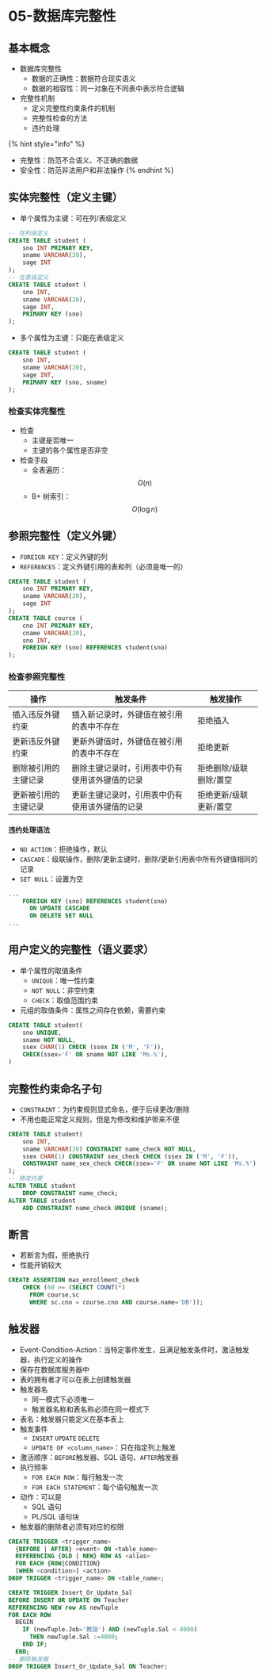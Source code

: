 # 05-数据库完整性

## 基本概念

* 数据库完整性
  * 数据的正确性：数据符合现实语义
  * 数据的相容性：同一对象在不同表中表示符合逻辑
* 完整性机制
  * 定义完整性约束条件的机制
  * 完整性检查的方法
  * 违约处理

{% hint style="info" %}
- 完整性：防范不合语义、不正确的数据
- 安全性：防范非法用户和非法操作
{% endhint %}

## 实体完整性（定义主键）

* 单个属性为主键：可在列/表级定义

```sql
-- 在列级定义
CREATE TABLE student (
    sno INT PRIMARY KEY,
    sname VARCHAR(20),
    sage INT
);
-- 在表级定义
CREATE TABLE student (
    sno INT,
    sname VARCHAR(20),
    sage INT,
    PRIMARY KEY (sno)
);
```

* 多个属性为主键：只能在表级定义

```sql
CREATE TABLE student (
    sno INT,
    sname VARCHAR(20),
    sage INT,
    PRIMARY KEY (sno, sname)
);
```

### 检查实体完整性

* 检查
  * 主键是否唯一
  * 主键的各个属性是否非空
* 检查手段
  * 全表遍历：$$O(n)$$
  * B+ 树索引：$$O(\log n)$$

## 参照完整性（定义外键）

* `FOREIGN KEY`：定义外键的列
* `REFERENCES`：定义外键引用的表和列（必须是唯一的）

```sql
CREATE TABLE student (
    sno INT PRIMARY KEY,
    sname VARCHAR(20),
    sage INT
);
CREATE TABLE course (
    cno INT PRIMARY KEY,
    cname VARCHAR(20),
    sno INT,
    FOREIGN KEY (sno) REFERENCES student(sno)
);
```

### 检查参照完整性

| 操作         | 触发条件                    | 触发操作         |
| ---------- | ----------------------- | ------------ |
| 插入违反外键约束   | 插入新记录时，外键值在被引用的表中不存在    | 拒绝插入         |
| 更新违反外键约束   | 更新外键值时，外键值在被引用的表中不存在    | 拒绝更新         |
| 删除被引用的主键记录 | 删除主键记录时，引用表中仍有使用该外键值的记录 | 拒绝删除/级联删除/置空 |
| 更新被引用的主键记录 | 更新主键记录时，引用表中仍有使用该外键值的记录 | 拒绝更新/级联更新/置空 |

#### 违约处理语法

* `NO ACTION`：拒绝操作，默认
* `CASCADE`：级联操作，删除/更新主键时，删除/更新引用表中所有外键值相同的记录
* `SET NULL`：设置为空

```sql
...
    FOREIGN KEY (sno) REFERENCES student(sno) 
      ON UPDATE CASCADE
      ON DELETE SET NULL
...
```

## 用户定义的完整性（语义要求）

* 单个属性的取值条件
  * `UNIQUE`：唯一性约束
  * `NOT NULL`：非空约束
  * `CHECK`：取值范围约束
* 元组的取值条件：属性之间存在依赖，需要约束

```sql
CREATE TABLE student(
    sno UNIQUE,
    sname NOT NULL,
    ssex CHAR(1) CHECK (ssex IN ('M', 'F')),
    CHECK(ssex='F' OR sname NOT LIKE 'Ms.%'),
)
```

## 完整性约束命名子句

* `CONSTRAINT`：为约束规则显式命名，便于后续更改/删除
* 不用也能正常定义规则，但是为修改和维护带来不便

```sql
CREATE TABLE student(
    sno INT,
    sname VARCHAR(20) CONSTRAINT name_check NOT NULL,
    ssex CHAR(1) CONSTRAINT sex_check CHECK (ssex IN ('M', 'F')),
    CONSTRAINT name_sex_check CHECK(ssex='F' OR sname NOT LIKE 'Ms.%'),
);
-- 修改约束
ALTER TABLE student
    DROP CONSTRAINT name_check;
ALTER TABLE student
    ADD CONSTRAINT name_check UNIQUE (sname);
```

## 断言

* 若断言为假，拒绝执行
* 性能开销较大

```sql
CREATE ASSERTION max_enrollment_check
    CHECK (60 >= (SELECT COUNT(*) 
      FROM course,sc 
      WHERE sc.cno = course.cno AND course.name='DB'));
```

## 触发器

* Event-Condition-Action：当特定事件发生，且满足触发条件时，激活触发器，执行定义的操作
* 保存在数据库服务器中
* 表的拥有者才可以在表上创建触发器
* 触发器名
  * 同一模式下必须唯一
  * 触发器名称和表名称必须在同一模式下
* 表名：触发器只能定义在基本表上
* 触发事件
  * `INSERT` `UPDATE` `DELETE`
  * `UPDATE OF <column_name>`：只在指定列上触发
* 激活顺序：`BEFORE`触发器、SQL 语句、`AFTER`触发器
* 执行频率
  * `FOR EACH ROW`：每行触发一次
  * `FOR EACH STATEMENT`：每个语句触发一次
* 动作：可以是
  * SQL 语句
  * PL/SQL 语句块
* 触发器的删除者必须有对应的权限

```sql
CREATE TRIGGER <trigger_name>
  {BEFORE | AFTER} <event> ON <table_name>
  REFERENCING {OLD | NEW} ROW AS <alias>
  FOR EACH {ROW|CONDITION}
  [WHEN <condition>] <action>
DROP TRIGGER <trigger_name> ON <table_name>;
```

```sql
CREATE TRIGGER Insert_Or_Update_Sal ​
BEFORE INSERT OR UPDATE ON Teacher  ​
REFERENCING NEW row AS newTuple​
FOR EACH ROW
  BEGIN​
    IF (newTuple.Job='教授') AND (newTuple.Sal < 4000) ​
      THEN newTuple.Sal :=4000;                ​
    END IF;​
  END;
-- 删除触发器
DROP TRIGGER Insert_Or_Update_Sal ON Teacher;
```

